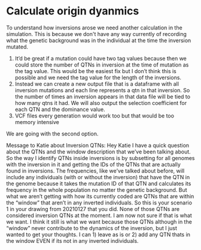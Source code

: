 # Calculate origin dyanmics

To understand how inversions arose we need another calculation in the simulation. This is because we don't have any way currently of recording what the genetic background was in the individual at the time the inversion mutated.

1) It’d be great if a mutation could have two tag values because then we could store the number of QTNs in inversion at the time of mutation as the tag value.
This would be the easiest fix but I don’t think this is possible and we need the tag value for the length of the inversions.
2) Instead we can create a new output file that is a dataframe with all inversion mutations and each line represents a qtn in that inversion.
So the number of times an inversion appears in that data file will be tied to how many qtns it had. We will also output the selection coefficient for each QTN and 
the dominance value.
3) VCF files every generation would work too but that would be too memory intensive

We are going with the second option. 

Message to Katie about Inversion QTNs:
Hey Katie I have a quick question about the QTNs and the window description that we’ve been talking about. 
So the way I identify QTNs inside inversions is by subsetting for all genomes with the inversion in it and getting the IDs of the QTNs that are actually 
found in inversions. The frequencies, like we’ve talked about before, will include any individuals (with or without the inversion) that have the QTN in the 
genome because it takes the mutation ID of that QTN and calculates its frequency in the whole population no matter the genetic background. 
But what we aren’t getting with how its currently coded are QTNs that are within the “window” that aren’t in any inverted individuals. 
So this is your scenario 1 in your drawing from 20210127 that you did. None of those QTNs are considered inversion QTNs at the moment.
I am now not sure if that is what we want. I think it still is what we want because those QTNs although in the “window” never contribute to the dynamics of 
the inversion, but I just wanted to get your thoughts. I can 1) leave as is or 2) add any QTN thats in the window EVEN if its not in any inverted individuals.

